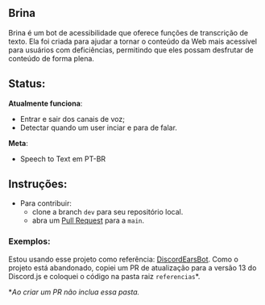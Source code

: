 ## Brina
Brina é um bot de acessibilidade que oferece funções de transcrição de texto. 
Ela foi criada para ajudar a tornar o conteúdo da Web mais acessível para usuários com deficiências, permitindo que eles possam desfrutar de conteúdo de forma plena.

## Status:

**Atualmente funciona**:
- Entrar e sair dos canais de voz;
- Detectar quando um user inciar e para de falar.

**Meta**:

- Speech to Text em PT-BR

## Instruções: 

- Para contribuir: 
  - clone a branch `dev` para seu repositório local.
  - abra um [Pull Request](https://github.com/ashtrindade/brina/pulls) para a `main`.

### Exemplos:
Estou usando esse projeto como referência: [DiscordEarsBot](https://github.com/inevolin/DiscordEarsBot). Como o projeto está abandonado, copiei um PR de atualização para a versão 13 do Discord.js e coloquei o código na pasta raiz `referencias`*.

**Ao criar um PR não inclua essa pasta.*
